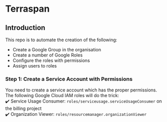 # Terraspan 
## Introduction
<p>This repo is to automate the creation of the following:</p>
<ul>
<li>Create a Google Group in the organisation</li>
<li>Create a number of Google Roles</li>
<li>Configure the roles with permissions</li>
<li>Assign users to roles</li>
</ul>

### Step 1: Create a Service Account with Permissions
You need to create a service account which has the proper permissions.
The following Google Cloud IAM roles will do the trick:\
:heavy_check_mark: Service Usage Consumer: ```roles/serviceusage.serviceUsageConsumer``` on the billing project\
:heavy_check_mark: Organization Viewer: ```roles/resourcemanager.organizationViewer```
